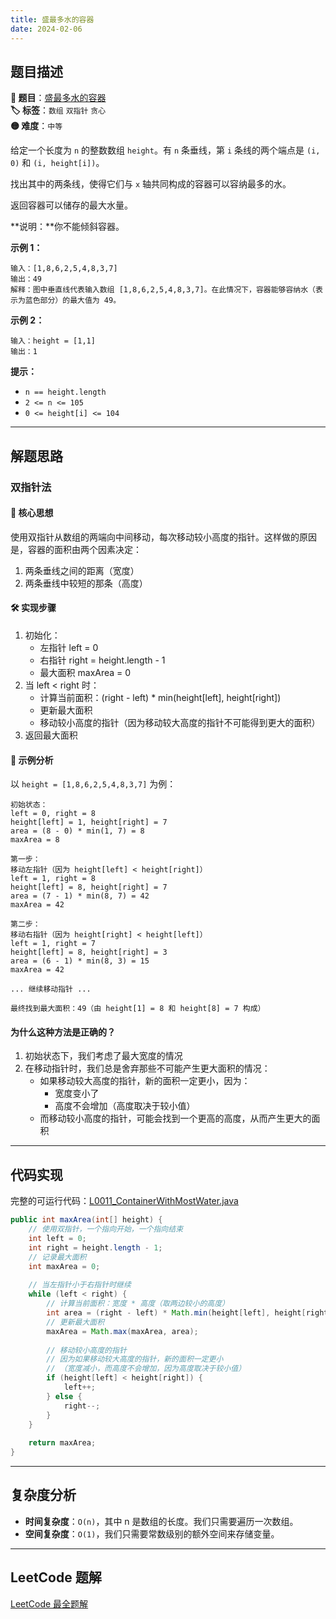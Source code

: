 ```yaml
---
title: 盛最多水的容器
date: 2024-02-06
---
```


## 题目描述

**🔗 题目**：[盛最多水的容器](https://leetcode.cn/problems/container-with-most-water/)  
**🏷️ 标签**：`数组` `双指针` `贪心`  
**🟡 难度**：`中等`  

给定一个长度为 `n` 的整数数组 `height`。有 `n` 条垂线，第 `i` 条线的两个端点是 `(i, 0)` 和 `(i, height[i])`。

找出其中的两条线，使得它们与 `x` 轴共同构成的容器可以容纳最多的水。

返回容器可以储存的最大水量。

**说明：**你不能倾斜容器。

**示例 1：**
```
输入：[1,8,6,2,5,4,8,3,7]
输出：49 
解释：图中垂直线代表输入数组 [1,8,6,2,5,4,8,3,7]。在此情况下，容器能够容纳水（表示为蓝色部分）的最大值为 49。
```

**示例 2：**
```
输入：height = [1,1]
输出：1
```

**提示：**
- `n == height.length`
- `2 <= n <= 105`
- `0 <= height[i] <= 104`

---

## 解题思路

### 双指针法

#### 📝 核心思想
使用双指针从数组的两端向中间移动，每次移动较小高度的指针。这样做的原因是，容器的面积由两个因素决定：
1. 两条垂线之间的距离（宽度）
2. 两条垂线中较短的那条（高度）

#### 🛠️ 实现步骤
1. 初始化：
   - 左指针 left = 0
   - 右指针 right = height.length - 1
   - 最大面积 maxArea = 0
2. 当 left < right 时：
   - 计算当前面积：(right - left) * min(height[left], height[right])
   - 更新最大面积
   - 移动较小高度的指针（因为移动较大高度的指针不可能得到更大的面积）
3. 返回最大面积

#### 🧩 示例分析
以 `height = [1,8,6,2,5,4,8,3,7]` 为例：

```text
初始状态：
left = 0, right = 8
height[left] = 1, height[right] = 7
area = (8 - 0) * min(1, 7) = 8
maxArea = 8

第一步：
移动左指针（因为 height[left] < height[right]）
left = 1, right = 8
height[left] = 8, height[right] = 7
area = (7 - 1) * min(8, 7) = 42
maxArea = 42

第二步：
移动右指针（因为 height[right] < height[left]）
left = 1, right = 7
height[left] = 8, height[right] = 3
area = (6 - 1) * min(8, 3) = 15
maxArea = 42

... 继续移动指针 ...

最终找到最大面积：49（由 height[1] = 8 和 height[8] = 7 构成）
```

#### 为什么这种方法是正确的？
1. 初始状态下，我们考虑了最大宽度的情况
2. 在移动指针时，我们总是舍弃那些不可能产生更大面积的情况：
   - 如果移动较大高度的指针，新的面积一定更小，因为：
     * 宽度变小了
     * 高度不会增加（高度取决于较小值）
   - 而移动较小高度的指针，可能会找到一个更高的高度，从而产生更大的面积

---

## 代码实现

完整的可运行代码：[L0011_ContainerWithMostWater.java](../src/main/java/L0011_ContainerWithMostWater.java)

```java
public int maxArea(int[] height) {
    // 使用双指针，一个指向开始，一个指向结束
    int left = 0;
    int right = height.length - 1;
    // 记录最大面积
    int maxArea = 0;
    
    // 当左指针小于右指针时继续
    while (left < right) {
        // 计算当前面积：宽度 * 高度（取两边较小的高度）
        int area = (right - left) * Math.min(height[left], height[right]);
        // 更新最大面积
        maxArea = Math.max(maxArea, area);
        
        // 移动较小高度的指针
        // 因为如果移动较大高度的指针，新的面积一定更小
        // （宽度减小，而高度不会增加，因为高度取决于较小值）
        if (height[left] < height[right]) {
            left++;
        } else {
            right--;
        }
    }
    
    return maxArea;
}
```

---

## 复杂度分析

- **时间复杂度**：`O(n)`，其中 n 是数组的长度。我们只需要遍历一次数组。
- **空间复杂度**：`O(1)`，我们只需要常数级别的额外空间来存储变量。

---

## LeetCode 题解

[LeetCode 最全题解](https://github.com/LjyYano/LeetCode) 